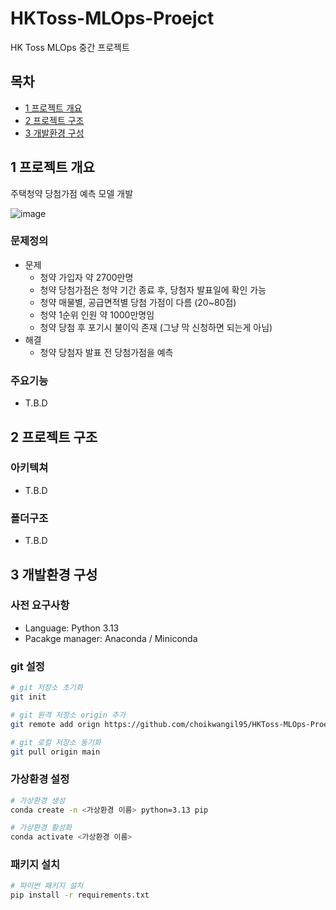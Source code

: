 # HKToss-MLOps-Proejct
HK Toss MLOps 중간 프로젝트

## 목차
- [1 프로젝트 개요](#1-프로젝트-개요)
- [2 프로젝트 구조](#2-프로젝트-구조)
- [3 개발환경 구성](#3-개발환경-구성)

## 1 프로젝트 개요
주택청약 당첨가점 예측 모델 개발

![image](https://github.com/user-attachments/assets/6ad59110-0be8-4077-9479-3cbd20262a55)

### 문제정의
- 문제
  - 청약 가입자 약 2700만명
  - 청약 당첨가점은 청약 기간 종료 후, 당첨자 발표일에 확인 가능
  - 청약 매물별, 공급면적별 당첨 가점이 다름 (20~80점)
  - 청약 1순위 인원 약 1000만명임
  - 청약 당첨 후 포기시 불이익 존재 (그냥 막 신청하면 되는게 아님)
- 해결
  - 청약 당첨자 발표 전 당첨가점을 예측

### 주요기능
- T.B.D

## 2 프로젝트 구조
### 아키텍쳐
- T.B.D
### 폴더구조
- T.B.D

## 3 개발환경 구성
### 사전 요구사항
- Language: Python 3.13
- Pacakge manager: Anaconda / Miniconda

### git 설정

```bash
# git 저장소 초기화
git init

# git 원격 저장소 origin 추가
git remote add orign https://github.com/choikwangil95/HKToss-MLOps-Proejct.git

# git 로컬 저장소 동기화
git pull origin main
```

### 가상환경 설정
```bash
# 가상환경 생성
conda create -n <가상환경 이름> python=3.13 pip

# 가상환경 활성화
conda activate <가상환경 이름>
```

### 패키지 설치
```bash
# 파이썬 패키지 설치
pip install -r requirements.txt
```
